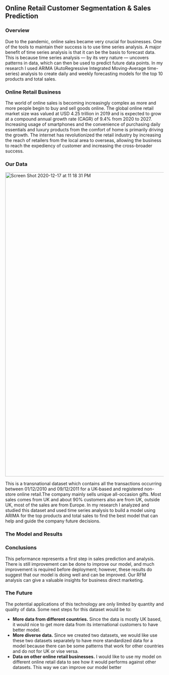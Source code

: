 ## Online Retail Customer Segmentation & Sales Prediction

### Overview

Due to the pandemic, online sales became very crucial for businesses. One of the tools to maintain their success is to use time series analysis. A major benefit of time series analysis is that it can be the basis to forecast data. This is because time series analysis — by its very nature — uncovers patterns in data, which can then be used to predict future data points. In my research I used ARIMA (AutoRegressive Integrated Moving-Average time-series) analysis to create daily and weekly forecasting models for the top 10 products and total sales.
 

### Online Retail Business

The world of online sales is becoming increasingly complex as more and more people begin to buy and sell goods online. The global online retail market size was valued at USD 4.25 trillion in 2019 and is expected to grow at a compound annual growth rate (CAGR) of 9.4% from 2020 to 2027. Increasing usage of smartphones and the convenience of purchasing daily essentials and luxury products from the comfort of home is primarily driving the growth. The internet has revolutionized the retail industry by increasing the reach of retailers from the local area to overseas, allowing the business to reach the expediency of customer and increasing the cross-broader success.

### Our Data

<img width="967" alt="Screen Shot 2020-12-17 at 11 18 31 PM" src="https://user-images.githubusercontent.com/62824675/102611224-628b9200-40e3-11eb-80b8-496843bc9b3e.png">

This is a transnational dataset which contains all the transactions occurring between 01/12/2010 and 09/12/2011 for a UK-based and registered non-store online retail.The company mainly sells unique all-occasion gifts. Most sales comes from UK and about 90% customers also are from UK, outside UK, most of the sales are from Europe. In my research I analyzed and studied this dataset and used time series analysis to build a model using ARIMA for the top products and total sales to find the best model that can help and guide the company future decisions.


### The Model and Results





### Conclusions

This peformance represents a first step in sales prediction and analysis. There is still improvement can be done to improve our model, and much improvement is required before deployment; however, these results do suggest that our model is doing well and can be improved. Our RFM analysis can give a valuable insights for business direct marketing.

### The Future

The potential applications of this technology are only limited by quantity and quality of data. Some next steps for this dataset would be to:
-  **More data from different countries.** Since the data is mostly UK based, it would nice to get more data from its international customers to have better model.  
-  **More diverse data.** Since we created two datasets, we would like use these two datasets separately to have more standardized data for a model because there can be some patterns that work for other countries and do not for UK or vise versa.  
- **Data on other online retail businesses.** I would like to use my model on different online retail data to see how it would performs against other datasets. This way we can improve our model better 

